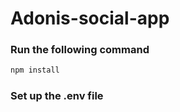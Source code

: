 # Adonis-social-app

### Run the following command
```cmd
npm install 
```
### Set up the .env file 


